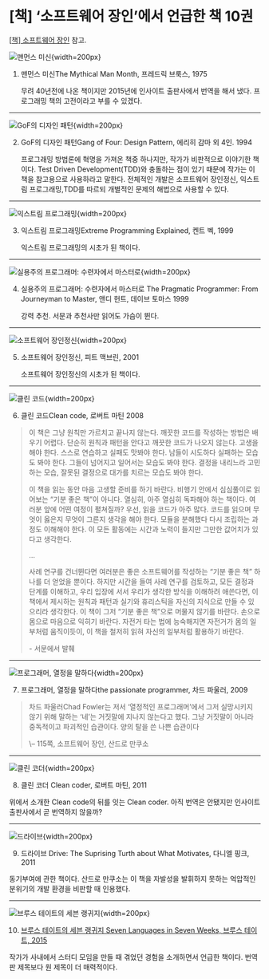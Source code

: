# [책] ‘소프트웨어 장인’에서 언급한 책 10권

[[책\] 소프트웨어 장인](/blog/2016/03/01/%ec%86%8c%ed%94%84%ed%8a%b8%ec%9b%a8%ec%96%b4-%ec%9e%a5%ec%9d%b8%ec%a0%95%ec%8b%a0-%ec%84%9c%ed%8f%89/) 참고.

![맨먼스 미신](https://cdn.myeongjae.kim/blog/2016/06/8966261329_f.jpg){width=200px}

1. 맨먼스 미신The Mythical Man Month, 프레드릭 브룩스, 1975

   무려 40년전에 나온 책이지만 2015년에 인사이트 출판사에서 번역을 해서 냈다. 프로그래밍 책의 고전이라고 부를 수 있겠다.

------

![GoF의 디자인 패턴](https://cdn.myeongjae.kim/blog/2016/06/6000835492_f.jpg){width=200px}

2. GoF의 디자인 패턴Gang of Four: Design Pattern, 에리히 감마 외 4인. 1994

   프로그래밍 방법론에 혁명을 가져온 책중 하나지만, 작가가 비판적으로 이야기한 책이다. Test Driven Development(TDD)와 충돌하는 점이 있기 때문에 작가는 이 책을 참고용으로 사용하라고 말한다. 전체적인 개발은 소프트웨어 장인정신, 익스트림 프로그래밍,TDD를 따르되 개별적인 문제의 해법으로 사용할 수 있다.

------

![익스트림 프로그래밍](https://cdn.myeongjae.kim/blog/2016/06/8991268102_f.jpg){width=200px}

3. 익스트림 프로그래밍Extreme Programming Explained, 켄트 벡, 1999

   익스트림 프로그래밍의 시초가 된 책이다.

------

![실용주의 프로그래머: 수련자에서 마스터로](https://cdn.myeongjae.kim/blog/2016/06/8966261035_f.jpg){width=200px}

4. 실용주의 프로그래머: 수련자에서 마스터로 The Pragmatic Programmer: From Journeyman to Master, 앤디 헌트, 데이브 토마스 1999

   강력 추천. 서문과 추천사만 읽어도 가슴이 뛴다.

------

![소프트웨어 장인정신](https://cdn.myeongjae.kim/blog/2016/06/8945071415_1.gif){width=200px}

5. 소프트웨어 장인정신, 피트 맥브린, 2001

   소프트웨어 장인정신의 시초가 된 책이다.

------

![클린 코드](https://cdn.myeongjae.kim/blog/2016/06/8966260950_1.jpg){width=200px}

6. 클린 코드Clean code, 로버트 마틴 2008

> 이 책은 그냥 원칙만 가르치고 끝나지 않는다.  깨끗한 코드를 작성하는 방법은 배우기 어렵다. 단순히 원칙과 패턴을 안다고 깨끗한 코드가 나오지 않는다. 고생을 해야 한다. 스스로 연습하고 실패도 맛봐야 한다. 남들이 시도하다 실패하는 모습도 봐야 한다. 그들이 넘어지고 일어서는 모습도 봐야 한다. 결정을 내리느라 고민하는 모습, 잘못된 결정으로 대가를 치르는 모습도 봐야 한다.
>
>    이 책을 읽는 동안 마음 고생할 준비를 하기 바란다. 비행기 안에서 심심풀이로 읽어보는 “기분 좋은 책”이 아니다. 열심히, 아주 열심히 독파해야 하는 책이다. 여러분 앞에 어떤 여정이 펼쳐질까? 우선, 읽을 코드가 아주 많다. 코드를 읽으며 무엇이 옳은지 무엇이 그른지 생각을 해야 한다. 모듈을 분해했다 다시 조립하는 과정도 이해해야 한다. 이 모든 활동에는 시간과 노력이 들지만 그만한 값어치가 있다고 생각한다.
>
>  …
>
> 사례 연구를 건너뛴다면 여러분은 좋은 소프트웨어를 작성하는 “기분 좋은 책” 하나를 더 얻었을 뿐이다. 하지만 시간을 들여 사례 연구를 검토하고, 모든 결정과 단계를 이해하고, 우리 입장에 서서 우리가 생각한 방식을 이해하려 애쓴다면, 이 책에서 제시하는 원칙과 패턴과 실기와 휴리스틱을 자신의 지식으로 만들 수 있으리라 생각한다. 이 책이 그저 “기분 좋은 책”으로 머물지 않기를 바란다. 손으로 몸으로 마음으로 익히기 바란다. 자전거 타는 법에 능숙해지면 자전거가 몸의 일부처럼 움직이듯이, 이 책을 철저히 읽혀 자신의 일부처럼 활용하기 바란다.
>
> \- 서문에서 발췌

------

![프로그래머, 열정을 말하다](https://cdn.myeongjae.kim/blog/2016/06/8966260225_f.jpg){width=200px}

7. 프로그래머, 열정을 말하다the passionate programmer, 차드 파울러, 2009

> 차드 파울러Chad Fowler는 저서 ‘열정적인 프로그래머’에서 그저 실망시키지 않기 위해 말하는 ‘네’는 거짓말에 지나지 않는다고 했다. 그냥 거짓말이 아니라 중독적이고 파괴적인 습관이다. 양의 탈을 쓴 나쁜 습관이다
>
> \– 115쪽, 소프트웨어 장인, 산드로 만쿠소
>

------

![클린 코더](https://cdn.myeongjae.kim/blog/2016/06/512NzCU0wfL._SX383_BO1204203200_.jpg){width=200px}

8. 클린 코더 Clean coder, 로버트 마틴, 2011

위에서 소개한 Clean code의 뒤를 잇는 Clean coder. 아직 번역은 안됐지만 인사이트 출판사에서 곧 번역하지 않을까?

------

![드라이브](https://cdn.myeongjae.kim/blog/2016/06/8935208957_f.jpg){width=200px}

9. 드라이브 Drive: The Suprising Turth about What Motivates, 다니엘 핑크, 2011

동기부여에 관한 책이다. 산드로 만쿠소는 이 책을 자발성을 발휘하지 못하는 억압적인 분위기의 개발 환경을 비판할 때 인용했다.

------

![브루스 테이트의 세븐 랭귀지](https://cdn.myeongjae.kim/blog/2016/06/8968481857_f.jpg){width=200px}

10. [브루스 테이트의 세븐 랭귀지 Seven Languages in Seven Weeks, 브루스 테이트, 2015](http://www.aladin.co.kr/shop/wproduct.aspx?ItemId=56515338)

작가가 사내에서 스터디 모임을 만들 때 겪었던 경험을 소개하면서 언급한 책이다. 번역판 제목보다 원 제목이 더 매력적이다.
